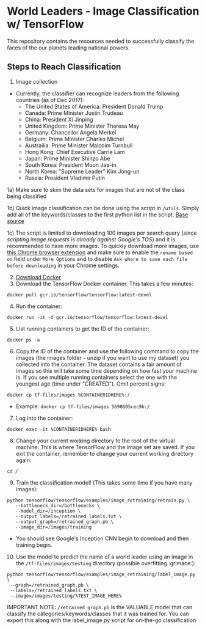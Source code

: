 # World Leaders - Image Classification w/ TensorFlow
This repository contains the resources needed to successfully classify the faces of the our planets leading national powers. 

## Steps to Reach Classification
1) Image collection
 - Currently, the classifier can recognize leaders from the following countries (as of Dec 2017):
   - The United States of America: President Donald Trump
   - Canada: Prime Minister Justin Trudeau
   - China: President Xi Jinping
   - United Kingdom: Prime Minister Theresa May
   - Germany: Chancellor Angela Merkel
   - Belgium: Prime Minister Charles Michel
   - Austrailia: Prime Minister Malcolm Turnbull
   - Hong Kong: Chief Executive Carrie Lam
   - Japan: Prime Minister Shinzo Abe
   - South Korea: President Moon Jae-in
   - North Korea: "Supreme Leader" Kim Jong-un
   - Russia: President Vladimir Putin
   
1a) Make sure to skim the data sets for images that are not of the class being classified

1b) Quick image classification can be done using the script in `/utils`. Simply add all of the keywords/classes to the first python list in the script. [Base source](https://github.com/speedious/google-images-download/blob/720b464cc2dbe8a6cb0b9004362addf3d93ce65a/google-images-download.py)

1c) The script is limited to downloading 100 images per search query (*since scripting image requests is already against Google's TOS*) and it is recommended to have more images. To quickly download more images, use [this Chrome browser extension](https://chrome.google.com/webstore/detail/fatkun-batch-download-ima/nnjjahlikiabnchcpehcpkdeckfgnohf) and make sure to enable the `rename based on` field under `More Options` and to disable `Ask where to save each file before downloading` in your Chrome settings.

2) [Download Docker](https://www.docker.com/get-docker)
3) Download the TensorFlow Docker container. This takes a few minutes:
 ```
 docker pull gcr.io/tensorflow/tensorflow:latest-devel
 ```
4) Run the container:
  ```
  docker run -it -d gcr.io/tensorflow/tensorflow:latest-devel
  ```
5) List running containers to get the ID of the container:
  ```
  docker ps -a
  ```
6) Copy the ID of the container and use the following command to copy the images (the images folder - unzip if you want to use my dataset) you collected into the container. The dataset contains a fair amount of images so this will take some time depending on how fast your machine is. If you see multiple running containers select the one with the youngest age (time under "CREATED"). Omit percent signs:
 ```
 docker cp tf-files/images %CONTAINERIDHERE%:/
 ```
   -  Example: `docker cp tf-files/images 5698605cec9b:/`

7) Log into the container:
 ```
 docker exec -it %CONTAINERIDHERE% bash
 ```
8) Change your current working directory to the root of the virtual machine. This is where TensorFlow and the image set are saved. If you exit the container, remember to change your current working directory again:
 ```
 cd /
 ```
9) Train the classification model! (This takes some time if you have many images):
 ```
 python tensorflow/tensorflow/examples/image_retraining/retrain.py \
    --bottleneck_dir=/bottlenecks \ 
    --model_dir=/inception \
    --output_labels=/retrained_labels.txt \
    --output_graph=/retrained_graph.pb \ 
    --image_dir=/images/training
```
  - You should see Google's Inception CNN begin to download and then training begin.

10) Use the model to predict the name of a world leader using an image in the `/tf-files/images/testing` directory (possible overfitting :grimace:):
```
python tensorflow/tensorflow/examples/image_retraining/label_image.py \
 --graph=/retrained_graph.pb \
 --labels=/retrained_labels.txt \
 --image=/images/testing/%TEST_IMAGE_HERE%
```
IMPORTANT NOTE: `/retrained_graph.pb` is the VALUABLE model that can classify the categories/keywords/classes that it was trained for. You can export this along with the label_image.py script for on-the-go classification
